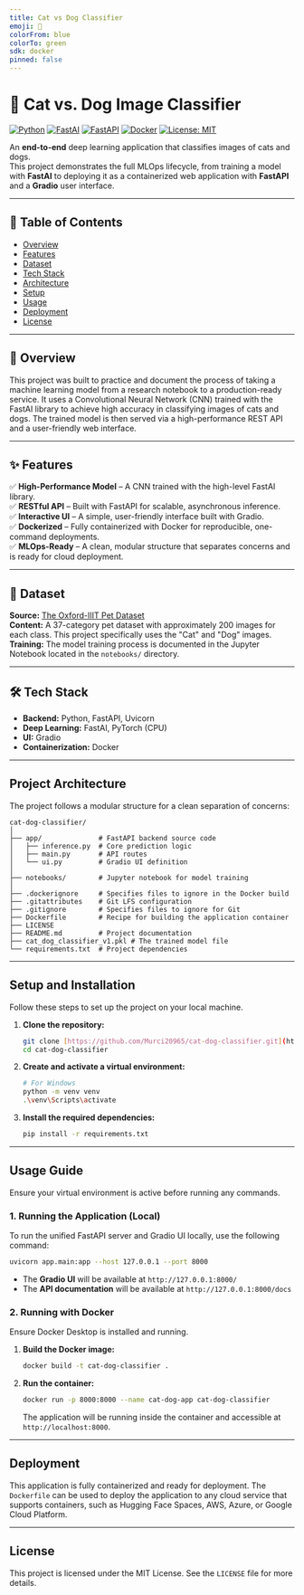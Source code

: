 ```yaml
---
title: Cat vs Dog Classifier
emoji: 🐾
colorFrom: blue
colorTo: green
sdk: docker
pinned: false
---
```


# 🐾 Cat vs. Dog Image Classifier

[![Python](https://img.shields.io/badge/Python-3.11%2B-blue?logo=python)](https://www.python.org/)
[![FastAI](https://img.shields.io/badge/FastAI-2.7%2B-red?logo=fastai)](https://docs.fast.ai/)
[![FastAPI](https://img.shields.io/badge/FastAPI-Ready-brightgreen?logo=fastapi)](https://fastapi.tiangolo.com/)
[![Docker](https://img.shields.io/badge/Docker-Containerized-blue?logo=docker)](https://www.docker.com/)
[![License: MIT](https://img.shields.io/badge/License-MIT-yellow.svg)](LICENSE)

An **end-to-end** deep learning application that classifies images of cats and dogs.  
This project demonstrates the full MLOps lifecycle, from training a model with **FastAI** to deploying it as a containerized web application with **FastAPI** and a **Gradio** user interface.

---

## 📌 Table of Contents
- [Overview](#overview)
- [Features](#features)
- [Dataset](#dataset)
- [Tech Stack](#tech-stack)
- [Architecture](#architecture)
- [Setup](#setup)
- [Usage](#usage)
- [Deployment](#deployment)
- [License](#license)

---

## 📖 Overview
This project was built to practice and document the process of taking a machine learning model from a research notebook to a production-ready service. It uses a Convolutional Neural Network (CNN) trained with the FastAI library to achieve high accuracy in classifying images of cats and dogs. The trained model is then served via a high-performance REST API and a user-friendly web interface.

---

## ✨ Features
✅ **High-Performance Model** – A CNN trained with the high-level FastAI library.  
✅ **RESTful API** – Built with FastAPI for scalable, asynchronous inference.  
✅ **Interactive UI** – A simple, user-friendly interface built with Gradio.  
✅ **Dockerized** – Fully containerized with Docker for reproducible, one-command deployments.  
✅ **MLOps-Ready** – A clean, modular structure that separates concerns and is ready for cloud deployment.

---

## 📂 Dataset
**Source:** [The Oxford-IIIT Pet Dataset](https://www.robots.ox.ac.uk/~vgg/data/pets/)  
**Content:** A 37-category pet dataset with approximately 200 images for each class. This project specifically uses the "Cat" and "Dog" images.  
**Training:** The model training process is documented in the Jupyter Notebook located in the `notebooks/` directory.

---

## 🛠 Tech Stack
- **Backend:** Python, FastAPI, Uvicorn  
- **Deep Learning:** FastAI, PyTorch (CPU)  
- **UI:** Gradio  
- **Containerization:** Docker  

---

## Project Architecture
The project follows a modular structure for a clean separation of concerns:
```
cat-dog-classifier/
│
├── app/              # FastAPI backend source code
│   ├── inference.py  # Core prediction logic
│   ├── main.py       # API routes
│   └── ui.py         # Gradio UI definition
│
├── notebooks/        # Jupyter notebook for model training
│
├── .dockerignore     # Specifies files to ignore in the Docker build
├── .gitattributes    # Git LFS configuration
├── .gitignore        # Specifies files to ignore for Git
├── Dockerfile        # Recipe for building the application container
├── LICENSE
├── README.md         # Project documentation
├── cat_dog_classifier_v1.pkl # The trained model file
└── requirements.txt  # Project dependencies
```
---

## Setup and Installation

Follow these steps to set up the project on your local machine.

1. **Clone the repository:**

   ```bash
   git clone [https://github.com/Murci20965/cat-dog-classifier.git](https://github.com/Murci20965/cat-dog-classifier.git)
   cd cat-dog-classifier
   ```

2. **Create and activate a virtual environment:**

   ```bash
   # For Windows
   python -m venv venv
   .\venv\Scripts\activate
   ```

3. **Install the required dependencies:**

   ```bash
   pip install -r requirements.txt
   ```

---
## Usage Guide

Ensure your virtual environment is active before running any commands.

### 1. Running the Application (Local)

To run the unified FastAPI server and Gradio UI locally, use the following command:

```bash
uvicorn app.main:app --host 127.0.0.1 --port 8000
```

- The **Gradio UI** will be available at `http://127.0.0.1:8000/`
- The **API documentation** will be available at `http://127.0.0.1:8000/docs`

### 2. Running with Docker

Ensure Docker Desktop is installed and running.

1. **Build the Docker image:**

   ```bash
   docker build -t cat-dog-classifier .
   ```

2. **Run the container:**

   ```bash
   docker run -p 8000:8000 --name cat-dog-app cat-dog-classifier
   ```
   The application will be running inside the container and accessible at `http://localhost:8000`.

---
## Deployment

This application is fully containerized and ready for deployment. The `Dockerfile` can be used to deploy the application to any cloud service that supports containers, such as Hugging Face Spaces, AWS, Azure, or Google Cloud Platform.

---
## License

This project is licensed under the MIT License. See the `LICENSE` file for more details.
